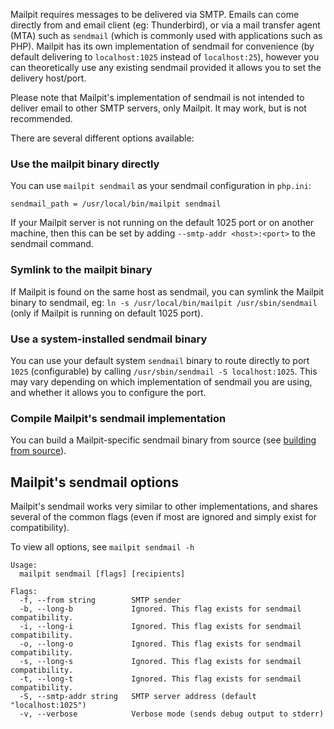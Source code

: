 Mailpit requires messages to be delivered via SMTP. Emails can come directly from and email client (eg: Thunderbird), or via a mail transfer agent (MTA) such as `sendmail` (which is commonly used with applications such as PHP). Mailpit has its own implementation of sendmail for convenience (by default delivering to `localhost:1025` instead of `localhost:25`), however you can theoretically use any existing sendmail provided it allows you to set the delivery host/port.

Please note that Mailpit's implementation of sendmail is not intended to deliver email to other SMTP servers, only Mailpit. It may work, but is not recommended.

There are several different options available:


### Use the mailpit binary directly 

You can use `mailpit sendmail` as your sendmail configuration in `php.ini`:
```
sendmail_path = /usr/local/bin/mailpit sendmail
```

If your Mailpit server is not running on the default 1025 port or on another machine, then this can be set by adding `--smtp-addr <host>:<port>` to the sendmail command.


### Symlink to the mailpit binary

If Mailpit is found on the same host as sendmail, you can symlink the Mailpit binary to sendmail, eg: `ln -s /usr/local/bin/mailpit /usr/sbin/sendmail`  (only if Mailpit is running on default 1025 port).


### Use a system-installed sendmail binary

You can use your default system `sendmail` binary to route directly to port `1025` (configurable) by calling `/usr/sbin/sendmail -S localhost:1025`. This may vary depending on which implementation of sendmail you are using, and whether it allows you to configure the port.


### Compile Mailpit's sendmail implementation

You can build a Mailpit-specific sendmail binary from source (see [building from source](https://github.com/axllent/mailpit/wiki/Building-from-source)).


## Mailpit's sendmail options

Mailpit's sendmail works very similar to other implementations, and shares several of the common flags (even if most are ignored and simply exist for compatibility).

To view all options, see `mailpit sendmail -h`

```
Usage:
  mailpit sendmail [flags] [recipients]

Flags:
  -f, --from string        SMTP sender
  -b, --long-b             Ignored. This flag exists for sendmail compatibility.
  -i, --long-i             Ignored. This flag exists for sendmail compatibility.
  -o, --long-o             Ignored. This flag exists for sendmail compatibility.
  -s, --long-s             Ignored. This flag exists for sendmail compatibility.
  -t, --long-t             Ignored. This flag exists for sendmail compatibility.
  -S, --smtp-addr string   SMTP server address (default "localhost:1025")
  -v, --verbose            Verbose mode (sends debug output to stderr)
```